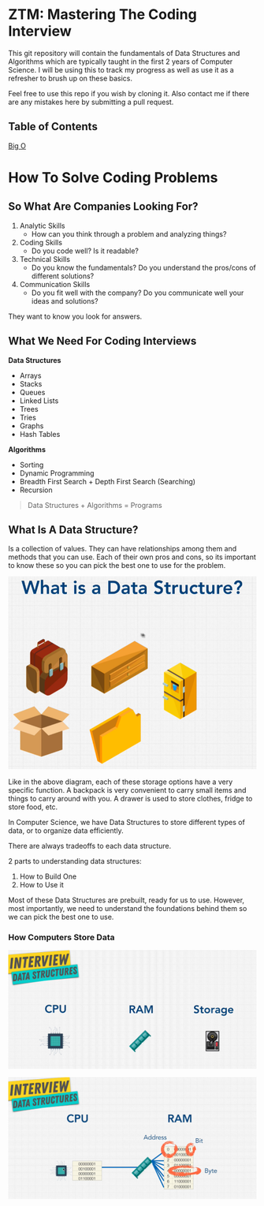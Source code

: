 # ZTM: Mastering The Coding Interview

This git repository will contain the fundamentals of Data Structures and Algorithms which are typically taught in the first 2 years of Computer Science.  I will be using this to track my progress as well as use it as a refresher to brush up on these basics.

Feel free to use this repo if you wish by cloning it.  Also contact me if there are any mistakes here by submitting a pull request.

## Table of Contents

[Big O](./BigO)

# How To Solve Coding Problems

## So What Are Companies Looking For?

1. Analytic Skills
    - How can you think through a problem and analyzing things?
2. Coding Skills
    - Do you code well?  Is it readable?
3. Technical Skills
    - Do you know the fundamentals?  Do you understand the pros/cons of different solutions?
4. Communication Skills
    - Do you fit well with the company?  Do you communicate well your ideas and solutions?

They want to know you look for answers.

## What We Need For Coding Interviews

**Data Structures**
- Arrays
- Stacks
- Queues
- Linked Lists
- Trees
- Tries
- Graphs
- Hash Tables

**Algorithms**
- Sorting
- Dynamic Programming
- Breadth First Search + Depth First Search (Searching)
- Recursion

> Data Structures + Algorithms = Programs

## What Is A Data Structure?

Is a collection of values.  They can have relationships among them and methods that you can use.  Each of their own pros and cons, so its important to know these so you can pick the best one to use for the problem.

![Data Structures Analogy](./DataStructures.png)

Like in the above diagram, each of these storage options have a very specific function.  A backpack is very convenient to carry small items and things to carry around with you.  A drawer is used to store clothes, fridge to store food, etc.

In Computer Science, we have Data Structures to store different types of data, or to organize data efficiently.

There are always tradeoffs to each data structure.

2 parts to understanding data structures:
1. How to Build One
2. How to Use it

Most of these Data Structures are prebuilt, ready for us to use.  However, most importantly, we need to understand the foundations behind them so we can pick the best one to use.

### How Computers Store Data
![How Computers Store Data](./HowComputersStoreData.png)

![How Computers Store Data 2](./HowComputersStoreData3.png)
